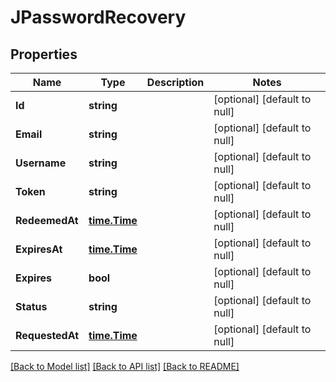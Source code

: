 # JPasswordRecovery

## Properties
Name | Type | Description | Notes
------------ | ------------- | ------------- | -------------
**Id** | **string** |  | [optional] [default to null]
**Email** | **string** |  | [optional] [default to null]
**Username** | **string** |  | [optional] [default to null]
**Token** | **string** |  | [optional] [default to null]
**RedeemedAt** | [**time.Time**](time.Time.md) |  | [optional] [default to null]
**ExpiresAt** | [**time.Time**](time.Time.md) |  | [optional] [default to null]
**Expires** | **bool** |  | [optional] [default to null]
**Status** | **string** |  | [optional] [default to null]
**RequestedAt** | [**time.Time**](time.Time.md) |  | [optional] [default to null]

[[Back to Model list]](../README.md#documentation-for-models) [[Back to API list]](../README.md#documentation-for-api-endpoints) [[Back to README]](../README.md)


